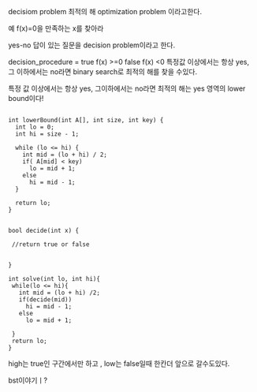 decisiom problem
최적의 해 optimization problem 이라고한다.

예 f(x)=0을 만족하는 x를 찾아라

yes-no 답이 있는 질문을 decision problem이라고 한다.

decision_procedure = true f(x) >=0 
                     false f(x) <0
 특정값 이상에서는 항상 yes, 그 이하에서는 no라면 binary search로 최적의 해를 찾을 수있다.
 
 특정 값 이상에서는 항상  yes, 그이하에서는 no라면 최적의 해는 yes 영역의 lower bound이다!
 
 ```
  
 int lowerBound(int A[], int size, int key) {
   int lo = 0;
   int hi = size - 1;

   while (lo <= hi) {
     int mid = (lo + hi) / 2;
     if( A[mid] < key)
       lo = mid + 1;
     else
       hi = mid - 1;
   }

   return lo;
 }


bool decide(int x) {

  //return true or false

  
}

int solve(int lo, int hi){
  while(lo <= hi){
    int mid = (lo + hi) /2;
    if(decide(mid))
      hi = mid - 1;
    else
      lo = mid + 1;
    
  }
  return lo;
}
 ```
 
 high는 true인 구간에서만 하고 , low는 false일때 한칸더 앞으로 갈수도있다.
 
 bst이야기ㅣ?
 
 
 
